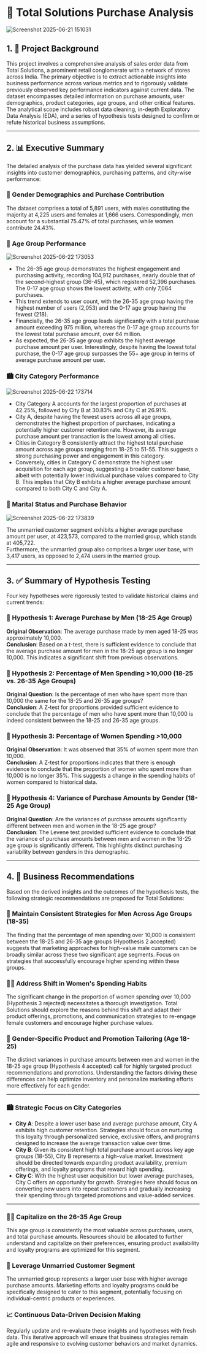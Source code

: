 # 🛒 Total Solutions Purchase Analysis

![Screenshot 2025-06-21 151031](https://github.com/user-attachments/assets/3ec67a94-cf58-4441-9b99-49efd6cd6bdb)


## 1. 📘 Project Background  
This project involves a comprehensive analysis of sales order data from Total Solutions, a prominent retail conglomerate with a network of stores across India. The primary objective is to extract actionable insights into business performance across various metrics and to rigorously validate previously observed key performance indicators against current data. The dataset encompasses detailed information on purchase amounts, user demographics, product categories, age groups, and other critical features. The analytical scope includes robust data cleaning, in-depth Exploratory Data Analysis (EDA), and a series of hypothesis tests designed to confirm or refute historical business assumptions.

---

## 2. 📊 Executive Summary  
The detailed analysis of the purchase data has yielded several significant insights into customer demographics, purchasing patterns, and city-wise performance:

### 👥 Gender Demographics and Purchase Contribution  
The dataset comprises a total of 5,891 users, with males constituting the majority at 4,225 users and females at 1,666 users. Correspondingly, men account for a substantial 75.47% of total purchases, while women contribute 24.43%.

### 👶 Age Group Performance
![Screenshot 2025-06-22 173053](https://github.com/user-attachments/assets/8591051a-708c-4339-a6d9-ec710bd328a0)



- The 26-35 age group demonstrates the highest engagement and purchasing activity, recording 104,912 purchases, nearly double that of the second-highest group (36-45), which registered 52,396 purchases. The 0-17 age group shows the lowest activity, with only 7,064 purchases.  
- This trend extends to user count, with the 26-35 age group having the highest number of users (2,053) and the 0-17 age group having the fewest (218).  
- Financially, the 26-35 age group leads significantly with a total purchase amount exceeding 975 million, whereas the 0-17 age group accounts for the lowest total purchase amount, over 64 million.  
- As expected, the 26-35 age group exhibits the highest average purchase amount per user. Interestingly, despite having the lowest total purchase, the 0-17 age group surpasses the 55+ age group in terms of average purchase amount per user.

### 🏙️ City Category Performance  
![Screenshot 2025-06-22 173714](https://github.com/user-attachments/assets/9510fe69-a0c2-453d-bb0a-74195a8bfe32)

- City Category A accounts for the largest proportion of purchases at 42.25%, followed by City B at 30.83% and City C at 26.91%.  
- City A, despite having the fewest users across all age groups, demonstrates the highest proportion of purchases, indicating a potentially higher customer retention rate. However, its average purchase amount per transaction is the lowest among all cities.  
- Cities in Category B consistently attract the highest total purchase amount across age groups ranging from 18-25 to 51-55. This suggests a strong purchasing power and engagement in this category.  
- Conversely, cities in Category C demonstrate the highest user acquisition for each age group, suggesting a broader customer base, albeit with potentially lower individual purchase values compared to City B. This implies that City B exhibits a higher average purchase amount compared to both City C and City A.

### 💑 Marital Status and Purchase Behavior
![Screenshot 2025-06-22 173839](https://github.com/user-attachments/assets/c03cecf4-d3af-4346-9cbd-028941d44560)

The unmarried customer segment exhibits a higher average purchase amount per user, at 423,573, compared to the married group, which stands at 405,722.  
Furthermore, the unmarried group also comprises a larger user base, with 3,417 users, as opposed to 2,474 users in the married group.

---

## 3. ✅ Summary of Hypothesis Testing  
Four key hypotheses were rigorously tested to validate historical claims and current trends:

### 🧪 Hypothesis 1: Average Purchase by Men (18-25 Age Group)  
**Original Observation**: The average purchase made by men aged 18-25 was approximately 10,000.  
**Conclusion**: Based on a t-test, there is sufficient evidence to conclude that the average purchase amount for men in the 18-25 age group is no longer 10,000. This indicates a significant shift from previous observations.

### 🧪 Hypothesis 2: Percentage of Men Spending >10,000 (18-25 vs. 26-35 Age Groups)  
**Original Question**: Is the percentage of men who have spent more than 10,000 the same for the 18-25 and 26-35 age groups?  
**Conclusion**: A Z-test for proportions provided sufficient evidence to conclude that the percentage of men who have spent more than 10,000 is indeed consistent between the 18-25 and 26-35 age groups.

### 🧪 Hypothesis 3: Percentage of Women Spending >10,000  
**Original Observation**: It was observed that 35% of women spent more than 10,000.  
**Conclusion**: A Z-test for proportions indicates that there is enough evidence to conclude that the proportion of women who spent more than 10,000 is no longer 35%. This suggests a change in the spending habits of women compared to historical data.

### 🧪 Hypothesis 4: Variance of Purchase Amounts by Gender (18-25 Age Group)  
**Original Question**: Are the variances of purchase amounts significantly different between men and women in the 18-25 age group?  
**Conclusion**: The Levene test provided sufficient evidence to conclude that the variance of purchase amounts between men and women in the 18-25 age group is significantly different. This highlights distinct purchasing variability between genders in this demographic.

---

## 4. 📌 Business Recommendations  
Based on the derived insights and the outcomes of the hypothesis tests, the following strategic recommendations are proposed for Total Solutions:

### 🔁 Maintain Consistent Strategies for Men Across Age Groups (18-35)  
The finding that the percentage of men spending over 10,000 is consistent between the 18-25 and 26-35 age groups (Hypothesis 2 accepted) suggests that marketing approaches for high-value male customers can be broadly similar across these two significant age segments. Focus on strategies that successfully encourage higher spending within these groups.

### 👩‍💼 Address Shift in Women's Spending Habits  
The significant change in the proportion of women spending over 10,000 (Hypothesis 3 rejected) necessitates a thorough investigation. Total Solutions should explore the reasons behind this shift and adapt their product offerings, promotions, and communication strategies to re-engage female customers and encourage higher purchase values.

### 🧬 Gender-Specific Product and Promotion Tailoring (Age 18-25)  
The distinct variances in purchase amounts between men and women in the 18-25 age group (Hypothesis 4 accepted) call for highly targeted product recommendations and promotions. Understanding the factors driving these differences can help optimize inventory and personalize marketing efforts more effectively for each gender.

---

### 🏙️ Strategic Focus on City Categories  
- **City A**: Despite a lower user base and average purchase amount, City A exhibits high customer retention. Strategies should focus on nurturing this loyalty through personalized service, exclusive offers, and programs designed to increase the average transaction value over time.  
- **City B**: Given its consistent high total purchase amount across key age groups (18-55), City B represents a high-value market. Investment should be directed towards expanding product availability, premium offerings, and loyalty programs that reward high spending.  
- **City C**: With the highest user acquisition but lower average purchases, City C offers an opportunity for growth. Strategies here should focus on converting new users into repeat customers and gradually increasing their spending through targeted promotions and value-added services.

---

### 🧑‍💼 Capitalize on the 26-35 Age Group  
This age group is consistently the most valuable across purchases, users, and total purchase amounts. Resources should be allocated to further understand and capitalize on their preferences, ensuring product availability and loyalty programs are optimized for this segment.

### 💖 Leverage Unmarried Customer Segment  
The unmarried group represents a larger user base with higher average purchase amounts. Marketing efforts and loyalty programs could be specifically designed to cater to this segment, potentially focusing on individual-centric products or experiences.

### 📈 Continuous Data-Driven Decision Making  
Regularly update and re-evaluate these insights and hypotheses with fresh data. This iterative approach will ensure that business strategies remain agile and responsive to evolving customer behaviors and market dynamics.

